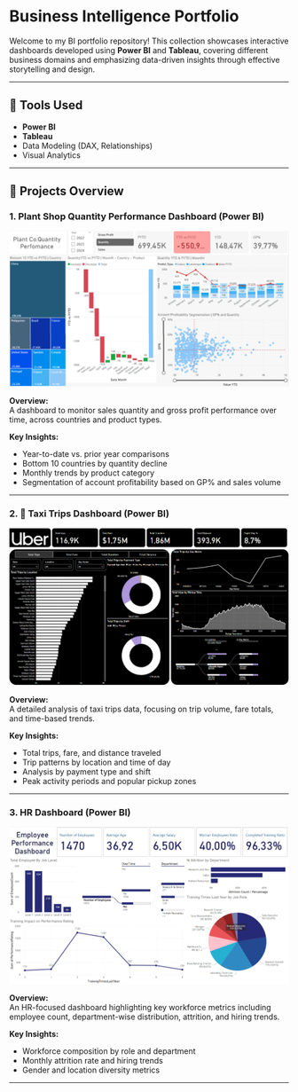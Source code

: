 # Business Intelligence Portfolio

Welcome to my BI portfolio repository! This collection showcases interactive dashboards developed using **Power BI** and **Tableau**, covering different business domains and emphasizing data-driven insights through effective storytelling and design.

---

## 🔧 Tools Used
- **Power BI**
- **Tableau**
- Data Modeling (DAX, Relationships)
- Visual Analytics

---

## 📁 Projects Overview

### 1. Plant Shop Quantity Performance Dashboard (Power BI)

![Plant Shop Dashboard](dashboards_photo/plant_shop_dashboard.png)

**Overview:**  
A dashboard to monitor sales quantity and gross profit performance over time, across countries and product types.

**Key Insights:**  
- Year-to-date vs. prior year comparisons  
- Bottom 10 countries by quantity decline  
- Monthly trends by product category  
- Segmentation of account profitability based on GP% and sales volume 

--- 

### 2. 🚖 Taxi Trips Dashboard (Power BI)

![Taxi Dashboard](dashboards_photo/taxi_dashboard.png)

**Overview:**  
A detailed analysis of taxi trips data, focusing on trip volume, fare totals, and time-based trends.

**Key Insights:**  
- Total trips, fare, and distance traveled  
- Trip patterns by location and time of day  
- Analysis by payment type and shift  
- Peak activity periods and popular pickup zones  
---

### 3. HR Dashboard (Power BI)  
![HR Dashboard](dashboards_photo/HR_dashboard.png)

**Overview:**  
An HR-focused dashboard highlighting key workforce metrics including employee count, department-wise distribution, attrition, and hiring trends.

**Key Insights:**  
- Workforce composition by role and department  
- Monthly attrition rate and hiring trends  
- Gender and location diversity metrics  

---
